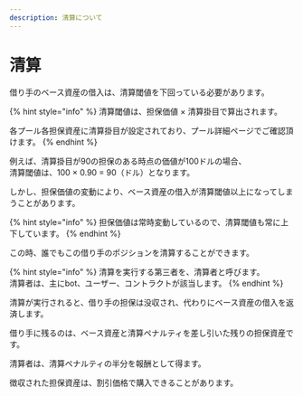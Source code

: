 ```yaml
---
description: 清算について
---
```


# 清算

借り手のベース資産の借入は、清算閾値を下回っている必要があります。

{% hint style="info" %}
清算閾値は、担保価値 × 清算掛目で算出されます。

各プール各担保資産に清算掛目が設定されており、プール詳細ページでご確認頂けます。
{% endhint %}

例えば、清算掛目が90の担保のある時点の価値が100ドルの場合、\
清算閾値は、100 × 0.90 = 90（ドル）となります。

しかし、担保価値の変動により、ベース資産の借入が清算閾値以上になってしまうことがあります。

{% hint style="info" %}
担保価値は常時変動しているので、清算閾値も常に上下しています。
{% endhint %}

この時、誰でもこの借り手のポジションを清算することができます。

{% hint style="info" %}
清算を実行する第三者を、清算者と呼びます。\
清算者は、主にbot、ユーザー、コントラクトが該当します。
{% endhint %}

清算が実行されると、借り手の担保は没収され、代わりにベース資産の借入を返済します。

借り手に残るのは、ベース資産と清算ペナルティを差し引いた残りの担保資産です。

清算者は、清算ペナルティの半分を報酬として得ます。

徴収された担保資産は、割引価格で購入できることがあります。
